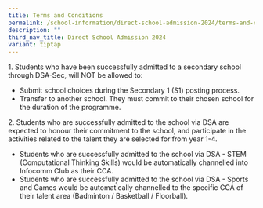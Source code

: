 ```yaml
---
title: Terms and Conditions
permalink: /school-information/direct-school-admission-2024/terms-and-conditions/
description: ""
third_nav_title: Direct School Admission 2024
variant: tiptap
---
```

1\. Students who have been successfully admitted to a secondary school through DSA-Sec, will NOT be allowed to:

*   Submit school choices during the Secondary 1 (S1) posting process.
*   Transfer to another school. They must commit to their chosen school for the duration of the programme.

2\. Students who are successfully admitted to the school via DSA are expected to honour their commitment to the school, and participate in the activities related to the talent they are selected for from year 1-4.
*   Students who are successfully admitted to the school via DSA - STEM (Computational Thinking Skills) would be automatically channelled into Infocomm Club as their CCA.
*   Students who are successfully admitted to the school via DSA - Sports and Games would be automatically channelled to the specific CCA of their talent area (Badminton / Basketball / Floorball).